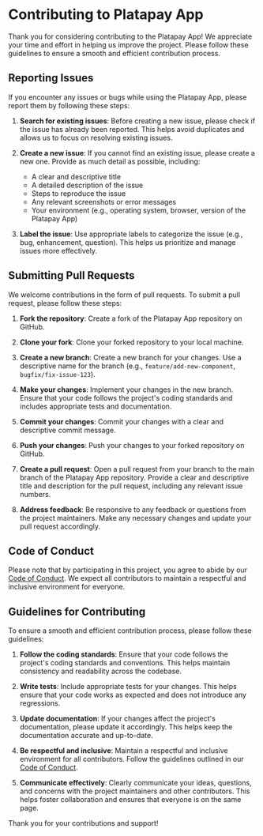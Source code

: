 # Contributing to Platapay App

Thank you for considering contributing to the Platapay App! We appreciate your time and effort in helping us improve the project. Please follow these guidelines to ensure a smooth and efficient contribution process.

## Reporting Issues

If you encounter any issues or bugs while using the Platapay App, please report them by following these steps:

1. **Search for existing issues**: Before creating a new issue, please check if the issue has already been reported. This helps avoid duplicates and allows us to focus on resolving existing issues.

2. **Create a new issue**: If you cannot find an existing issue, please create a new one. Provide as much detail as possible, including:
   - A clear and descriptive title
   - A detailed description of the issue
   - Steps to reproduce the issue
   - Any relevant screenshots or error messages
   - Your environment (e.g., operating system, browser, version of the Platapay App)

3. **Label the issue**: Use appropriate labels to categorize the issue (e.g., bug, enhancement, question). This helps us prioritize and manage issues more effectively.

## Submitting Pull Requests

We welcome contributions in the form of pull requests. To submit a pull request, please follow these steps:

1. **Fork the repository**: Create a fork of the Platapay App repository on GitHub.

2. **Clone your fork**: Clone your forked repository to your local machine.

3. **Create a new branch**: Create a new branch for your changes. Use a descriptive name for the branch (e.g., `feature/add-new-component`, `bugfix/fix-issue-123`).

4. **Make your changes**: Implement your changes in the new branch. Ensure that your code follows the project's coding standards and includes appropriate tests and documentation.

5. **Commit your changes**: Commit your changes with a clear and descriptive commit message.

6. **Push your changes**: Push your changes to your forked repository on GitHub.

7. **Create a pull request**: Open a pull request from your branch to the main branch of the Platapay App repository. Provide a clear and descriptive title and description for the pull request, including any relevant issue numbers.

8. **Address feedback**: Be responsive to any feedback or questions from the project maintainers. Make any necessary changes and update your pull request accordingly.

## Code of Conduct

Please note that by participating in this project, you agree to abide by our [Code of Conduct](CODE_OF_CONDUCT.md). We expect all contributors to maintain a respectful and inclusive environment for everyone.

## Guidelines for Contributing

To ensure a smooth and efficient contribution process, please follow these guidelines:

1. **Follow the coding standards**: Ensure that your code follows the project's coding standards and conventions. This helps maintain consistency and readability across the codebase.

2. **Write tests**: Include appropriate tests for your changes. This helps ensure that your code works as expected and does not introduce any regressions.

3. **Update documentation**: If your changes affect the project's documentation, please update it accordingly. This helps keep the documentation accurate and up-to-date.

4. **Be respectful and inclusive**: Maintain a respectful and inclusive environment for all contributors. Follow the guidelines outlined in our [Code of Conduct](CODE_OF_CONDUCT.md).

5. **Communicate effectively**: Clearly communicate your ideas, questions, and concerns with the project maintainers and other contributors. This helps foster collaboration and ensures that everyone is on the same page.

Thank you for your contributions and support!
